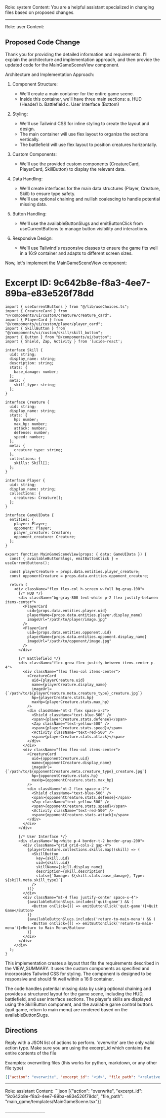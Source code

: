 Role: system
Content: You are a helpful assistant specialized in changing files based on proposed changes.
__________________
Role: user
Content: 
## Proposed Code Change
Thank you for providing the detailed information and requirements. I'll explain the architecture and implementation approach, and then provide the updated code for the MainGameSceneView component.

Architecture and Implementation Approach:

1. Component Structure:
   - We'll create a main container for the entire game scene.
   - Inside this container, we'll have three main sections:
     a. HUD (Header)
     b. Battlefield
     c. User Interface (Bottom)

2. Styling:
   - We'll use Tailwind CSS for inline styling to create the layout and design.
   - The main container will use flex layout to organize the sections vertically.
   - The battlefield will use flex layout to position creatures horizontally.

3. Custom Components:
   - We'll use the provided custom components (CreatureCard, PlayerCard, SkillButton) to display the relevant data.

4. Data Handling:
   - We'll create interfaces for the main data structures (Player, Creature, Skill) to ensure type safety.
   - We'll use optional chaining and nullish coalescing to handle potential missing data.

5. Button Handling:
   - We'll use the availableButtonSlugs and emitButtonClick from useCurrentButtons to manage button visibility and interactions.

6. Responsive Design:
   - We'll use Tailwind's responsive classes to ensure the game fits well in a 16:9 container and adapts to different screen sizes.

Now, let's implement the MainGameSceneView component:

# Excerpt ID: 9c642b8e-f8a3-4ee7-89ba-e83e526f78dd
```tsx main_game/templates/MainGameScene.tsx
import { useCurrentButtons } from "@/lib/useChoices.ts";
import { CreatureCard } from "@/components/ui/custom/creature/creature_card";
import { PlayerCard } from "@/components/ui/custom/player/player_card";
import { SkillButton } from "@/components/ui/custom/skill/skill_button";
import { Button } from "@/components/ui/button";
import { Shield, Zap, Activity } from 'lucide-react';

interface Skill {
  uid: string;
  display_name: string;
  description: string;
  stats: {
    base_damage: number;
  };
  meta: {
    skill_type: string;
  };
}

interface Creature {
  uid: string;
  display_name: string;
  stats: {
    hp: number;
    max_hp: number;
    attack: number;
    defense: number;
    speed: number;
  };
  meta: {
    creature_type: string;
  };
  collections: {
    skills: Skill[];
  };
}

interface Player {
  uid: string;
  display_name: string;
  collections: {
    creatures: Creature[];
  };
}

interface GameUIData {
  entities: {
    player: Player;
    opponent: Player;
    player_creature: Creature;
    opponent_creature: Creature;
  };
}

export function MainGameSceneView(props: { data: GameUIData }) {
  const { availableButtonSlugs, emitButtonClick } = useCurrentButtons();

  const playerCreature = props.data.entities.player_creature;
  const opponentCreature = props.data.entities.opponent_creature;

  return (
    <div className="flex flex-col h-screen w-full bg-gray-100">
      {/* HUD */}
      <div className="bg-gray-800 text-white p-2 flex justify-between items-center">
        <PlayerCard
          uid={props.data.entities.player.uid}
          playerName={props.data.entities.player.display_name}
          imageUrl="/path/to/player/image.jpg"
        />
        <PlayerCard
          uid={props.data.entities.opponent.uid}
          playerName={props.data.entities.opponent.display_name}
          imageUrl="/path/to/opponent/image.jpg"
        />
      </div>

      {/* Battlefield */}
      <div className="flex-grow flex justify-between items-center p-4">
        <div className="flex flex-col items-center">
          <CreatureCard
            uid={playerCreature.uid}
            name={playerCreature.display_name}
            imageUrl={`/path/to/${playerCreature.meta.creature_type}_creature.jpg`}
            hp={playerCreature.stats.hp}
            maxHp={playerCreature.stats.max_hp}
          />
          <div className="mt-2 flex space-x-2">
            <Shield className="text-blue-500" />
            <span>{playerCreature.stats.defense}</span>
            <Zap className="text-yellow-500" />
            <span>{playerCreature.stats.speed}</span>
            <Activity className="text-red-500" />
            <span>{playerCreature.stats.attack}</span>
          </div>
        </div>
        <div className="flex flex-col items-center">
          <CreatureCard
            uid={opponentCreature.uid}
            name={opponentCreature.display_name}
            imageUrl={`/path/to/${opponentCreature.meta.creature_type}_creature.jpg`}
            hp={opponentCreature.stats.hp}
            maxHp={opponentCreature.stats.max_hp}
          />
          <div className="mt-2 flex space-x-2">
            <Shield className="text-blue-500" />
            <span>{opponentCreature.stats.defense}</span>
            <Zap className="text-yellow-500" />
            <span>{opponentCreature.stats.speed}</span>
            <Activity className="text-red-500" />
            <span>{opponentCreature.stats.attack}</span>
          </div>
        </div>
      </div>

      {/* User Interface */}
      <div className="bg-white p-4 border-t-2 border-gray-200">
        <div className="grid grid-cols-2 gap-4">
          {playerCreature.collections.skills.map((skill) => (
            <SkillButton
              key={skill.uid}
              uid={skill.uid}
              skillName={skill.display_name}
              description={skill.description}
              stats={`Damage: ${skill.stats.base_damage}, Type: ${skill.meta.skill_type}`}
            />
          ))}
        </div>
        <div className="mt-4 flex justify-center space-x-4">
          {availableButtonSlugs.includes('quit-game') && (
            <Button onClick={() => emitButtonClick('quit-game')}>Quit Game</Button>
          )}
          {availableButtonSlugs.includes('return-to-main-menu') && (
            <Button onClick={() => emitButtonClick('return-to-main-menu')}>Return to Main Menu</Button>
          )}
        </div>
      </div>
    </div>
  );
}
```

This implementation creates a layout that fits the requirements described in the VIEW_SUMMARY. It uses the custom components as specified and incorporates Tailwind CSS for styling. The component is designed to be responsive and should fit well within a 16:9 container.

The code handles potential missing data by using optional chaining and provides a structured layout for the game scene, including the HUD, battlefield, and user interface sections. The player's skills are displayed using the SkillButton component, and the available game control buttons (quit game, return to main menu) are rendered based on the availableButtonSlugs.

## Directions
Reply with a JSON list of actions to perform. 'overwrite' are the only valid action type. 
Make sure you are using the excerpt_id which contains the entire contents of the file

Examples:
overwriting files (this works for python, markdown, or any other file type)
```json output_example1
[{"action": "overwrite", "excerpt_id": "<id>", "file_path": "<relative file path>"}]
```

__________________
Role: assistant
Content: ```json
[{"action": "overwrite", "excerpt_id": "9c642b8e-f8a3-4ee7-89ba-e83e526f78dd", "file_path": "main_game/templates/MainGameScene.tsx"}]
```
__________________
